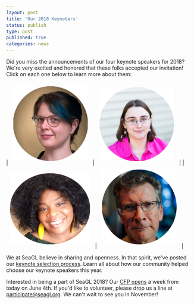 ```yaml
---
layout: post
title: 'Our 2018 Keynoters'
status: publish
type: post
published: true
categories: news
---
```


Did you miss the announcements of our four keynote speakers for 2018? We're very excited and honored that these folks accepted our invitation! Click on each one below to learn more about them:

| <a href="https://seagl.org/news/2018/05/01/2018_keynoter-molly_deblanc.html"><img src="/img/posts/2018_Keynote_Molly-circle.png" style="margin:10px;width:200px;" alt="Molly de Blanc" title="Molly de Blanc" /></a> | <a href="https://seagl.org/news/2018/05/02/2018_keynoter-elizabeth_krumbach_joseph.html"><img src="/img/posts/2018_Keynote_Lyz-circle.png" style="margin:10px; width:200px;" alt="Elizabeth Krumbach Joseph" title="Elizabeth Krumbach Joseph" /></a> |
| <a href="https://seagl.org/news/2018/05/03/2018_keynoter-tameika_reed.html"><img src="/img/posts/2018_Keynote_Tameika.png" style="margin:10px; width:215px;" alt="Tameika Reed" title="Tameika Reed" /></a> | <a href="https://seagl.org/news/2018/05/04/2018_keynoter-stephen_walli.html"><img src="/img/posts/2018_Keynote_Stephen-circle.png" style="margin:10px;width:200px;" alt="Stephen Walli" title="Stephen Walli" /></a> |

We at SeaGL believe in sharing and openness. In that spirit, we've posted our [keynote selection process](https://seagl.org/news/2018/04/30/keynote_selection_process.html). Learn all about how our community helped choose our keynote speakers this year.

Interested in being a part of SeaGL 2018? Our [CFP opens](https://seagl.org/news/2018/04/09/code_of_practice.html) a week from today on June 4th. If you'd like to volunteer, please drop us a line at [participate@seagl.org](mailto:participate@seagl.org). We can't wait to see you in November!

